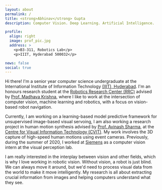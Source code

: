 ```yaml
---
layout: about
permalink: /
title: <strong>Abhinav</strong> Gupta
description: Computer Vision. Deep Learning. Artificial Intelligence.  

profile:
  align: right
  image: prof_pic.jpg
  address: >
    <p>B3-311, Robotics Lab</p>
    <p>IIIT, Hyderabad 500032</p>

news: false
social: true
---
```


Hi there! I'm a senior year computer science undergraduate at the International Institute of Information Technology [(IIIT), Hyderabad](https://www.iiit.ac.in/). I'm an honours research student at the [Robotics Research Center (RRC)](https://robotics.iiit.ac.in/) advised by [Prof. Madhava Krishna](https://scholar.google.com/citations?user=QDuPGHwAAAAJ&hl=en), where I like to work at the intersection of computer vision, machine learning and robotics, with a focus on vision-based robot navigation.  

Currently, I am working on a learning-based model predictive framework for unsupervised image-based visual servoing, I am also working a research project in human motion synthesis advised by [Prof. Avinash Sharma](https://scholar.google.com/citations?user=4ladtC0AAAAJ&hl=en), at the [Centre for Visual Information Technology (CVIT)](https://cvit.iiit.ac.in/). My work involves the 3D capture of high-speed human motions using event cameras. Previously, during the summer of 2020, I worked at [Siemens](https://new.siemens.com/in/en.html) as a computer vision intern at the visual perception lab. 

I am really interested in the interplay between vision and other fields, which is why I love working in robotic vision. Without vision, a robot is just blind. We can always move it around, but we'd need to process visual data from the world to make it move intelligently. My research is all about extracting crucial information from images and helping computers understand what they see. 